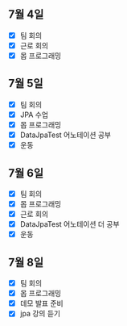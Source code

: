 ## 7월 4일

- [x] 팀 회의
- [x] 근로 회의
- [x] 몹 프로그래밍

## 7월 5일

- [x] 팀 회의
- [x] JPA 수업
- [x] 몹 프로그래밍
- [x] DataJpaTest 어노테이션 공부
- [x] 운동

## 7월 6일

- [x] 팀 회의
- [x] 몹 프로그래밍
- [x] 근로 회의
- [x] DataJpaTest 어노테이션 더 공부
- [x] 운동

## 7월 8일

- [x] 팀 회의
- [x] 몹 프로그래밍
- [x] 데모 발표 준비
- [x] jpa 강의 듣기

